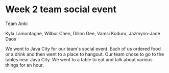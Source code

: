 # Week 2 team social event

Team Anki

Kyla Lamontagne, Wilbur Chen, Dillon Gee, Vamsi Koduru, Jazmynn-Jade Daos

We went to Java City for our team's social event. Each of us ordered food or 
a drink and then went to a place to hangout. Our team chose to go to the tables 
near Java City. We went to a table to eat and talk about various things for an hour. 